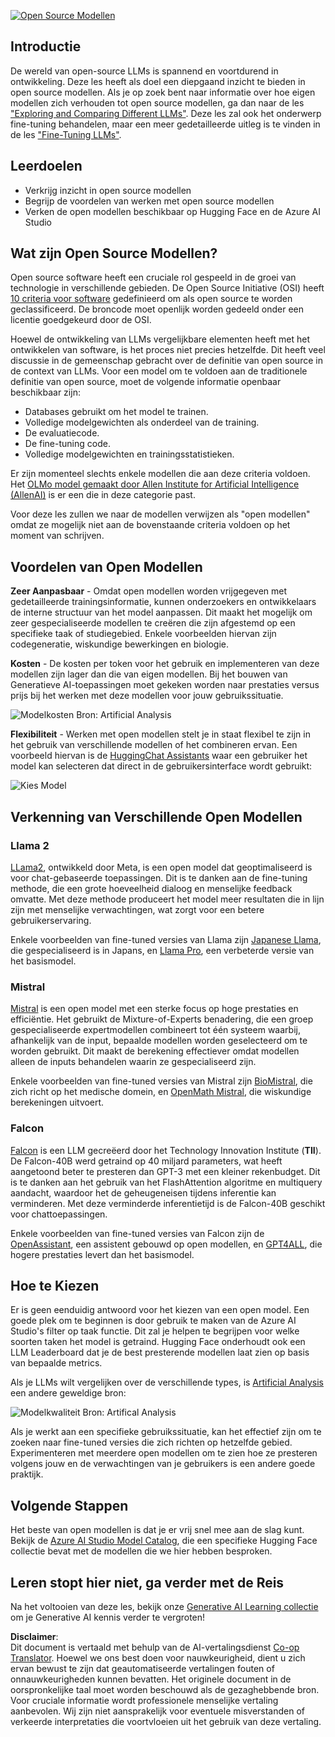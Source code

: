 <!--
CO_OP_TRANSLATOR_METADATA:
{
  "original_hash": "0bba96e53ab841d99db731892a51fab8",
  "translation_date": "2025-05-20T06:58:42+00:00",
  "source_file": "16-open-source-models/README.md",
  "language_code": "nl"
}
-->
[![Open Source Modellen](../../../translated_images/16-lesson-banner.7b9ebf8cdea6669d74be8212360e99a5653b0cd3ec513f50f12693ffec984ff1.nl.png)](https://aka.ms/gen-ai-lesson16-gh?WT.mc_id=academic-105485-koreyst)

## Introductie

De wereld van open-source LLMs is spannend en voortdurend in ontwikkeling. Deze les heeft als doel een diepgaand inzicht te bieden in open source modellen. Als je op zoek bent naar informatie over hoe eigen modellen zich verhouden tot open source modellen, ga dan naar de les ["Exploring and Comparing Different LLMs"](../02-exploring-and-comparing-different-llms/README.md?WT.mc_id=academic-105485-koreyst). Deze les zal ook het onderwerp fine-tuning behandelen, maar een meer gedetailleerde uitleg is te vinden in de les ["Fine-Tuning LLMs"](../18-fine-tuning/README.md?WT.mc_id=academic-105485-koreyst).

## Leerdoelen

- Verkrijg inzicht in open source modellen
- Begrijp de voordelen van werken met open source modellen
- Verken de open modellen beschikbaar op Hugging Face en de Azure AI Studio

## Wat zijn Open Source Modellen?

Open source software heeft een cruciale rol gespeeld in de groei van technologie in verschillende gebieden. De Open Source Initiative (OSI) heeft [10 criteria voor software](https://web.archive.org/web/20241126001143/https://opensource.org/osd?WT.mc_id=academic-105485-koreyst) gedefinieerd om als open source te worden geclassificeerd. De broncode moet openlijk worden gedeeld onder een licentie goedgekeurd door de OSI.

Hoewel de ontwikkeling van LLMs vergelijkbare elementen heeft met het ontwikkelen van software, is het proces niet precies hetzelfde. Dit heeft veel discussie in de gemeenschap gebracht over de definitie van open source in de context van LLMs. Voor een model om te voldoen aan de traditionele definitie van open source, moet de volgende informatie openbaar beschikbaar zijn:

- Databases gebruikt om het model te trainen.
- Volledige modelgewichten als onderdeel van de training.
- De evaluatiecode.
- De fine-tuning code.
- Volledige modelgewichten en trainingsstatistieken.

Er zijn momenteel slechts enkele modellen die aan deze criteria voldoen. Het [OLMo model gemaakt door Allen Institute for Artificial Intelligence (AllenAI)](https://huggingface.co/allenai/OLMo-7B?WT.mc_id=academic-105485-koreyst) is er een die in deze categorie past.

Voor deze les zullen we naar de modellen verwijzen als "open modellen" omdat ze mogelijk niet aan de bovenstaande criteria voldoen op het moment van schrijven.

## Voordelen van Open Modellen

**Zeer Aanpasbaar** - Omdat open modellen worden vrijgegeven met gedetailleerde trainingsinformatie, kunnen onderzoekers en ontwikkelaars de interne structuur van het model aanpassen. Dit maakt het mogelijk om zeer gespecialiseerde modellen te creëren die zijn afgestemd op een specifieke taak of studiegebied. Enkele voorbeelden hiervan zijn codegeneratie, wiskundige bewerkingen en biologie.

**Kosten** - De kosten per token voor het gebruik en implementeren van deze modellen zijn lager dan die van eigen modellen. Bij het bouwen van Generatieve AI-toepassingen moet gekeken worden naar prestaties versus prijs bij het werken met deze modellen voor jouw gebruikssituatie.

![Modelkosten](../../../translated_images/model-price.bf4c17ebea0f13045f3c10fb8615e171c6a664837cb2f4107c312552149ae88d.nl.png)
Bron: Artificial Analysis

**Flexibiliteit** - Werken met open modellen stelt je in staat flexibel te zijn in het gebruik van verschillende modellen of het combineren ervan. Een voorbeeld hiervan is de [HuggingChat Assistants](https://huggingface.co/chat?WT.mc_id=academic-105485-koreyst) waar een gebruiker het model kan selecteren dat direct in de gebruikersinterface wordt gebruikt:

![Kies Model](../../../translated_images/choose-model.1f574fd269d66a894a92f8b8a1c4c3e7cf9e2d9ece5fc66c7d95efdc5d01501d.nl.png)

## Verkenning van Verschillende Open Modellen

### Llama 2

[LLama2](https://huggingface.co/meta-llama?WT.mc_id=academic-105485-koreyst), ontwikkeld door Meta, is een open model dat geoptimaliseerd is voor chat-gebaseerde toepassingen. Dit is te danken aan de fine-tuning methode, die een grote hoeveelheid dialoog en menselijke feedback omvatte. Met deze methode produceert het model meer resultaten die in lijn zijn met menselijke verwachtingen, wat zorgt voor een betere gebruikerservaring.

Enkele voorbeelden van fine-tuned versies van Llama zijn [Japanese Llama](https://huggingface.co/elyza/ELYZA-japanese-Llama-2-7b?WT.mc_id=academic-105485-koreyst), die gespecialiseerd is in Japans, en [Llama Pro](https://huggingface.co/TencentARC/LLaMA-Pro-8B?WT.mc_id=academic-105485-koreyst), een verbeterde versie van het basismodel.

### Mistral

[Mistral](https://huggingface.co/mistralai?WT.mc_id=academic-105485-koreyst) is een open model met een sterke focus op hoge prestaties en efficiëntie. Het gebruikt de Mixture-of-Experts benadering, die een groep gespecialiseerde expertmodellen combineert tot één systeem waarbij, afhankelijk van de input, bepaalde modellen worden geselecteerd om te worden gebruikt. Dit maakt de berekening effectiever omdat modellen alleen de inputs behandelen waarin ze gespecialiseerd zijn.

Enkele voorbeelden van fine-tuned versies van Mistral zijn [BioMistral](https://huggingface.co/BioMistral/BioMistral-7B?text=Mon+nom+est+Thomas+et+mon+principal?WT.mc_id=academic-105485-koreyst), die zich richt op het medische domein, en [OpenMath Mistral](https://huggingface.co/nvidia/OpenMath-Mistral-7B-v0.1-hf?WT.mc_id=academic-105485-koreyst), die wiskundige berekeningen uitvoert.

### Falcon

[Falcon](https://huggingface.co/tiiuae?WT.mc_id=academic-105485-koreyst) is een LLM gecreëerd door het Technology Innovation Institute (**TII**). De Falcon-40B werd getraind op 40 miljard parameters, wat heeft aangetoond beter te presteren dan GPT-3 met een kleiner rekenbudget. Dit is te danken aan het gebruik van het FlashAttention algoritme en multiquery aandacht, waardoor het de geheugeneisen tijdens inferentie kan verminderen. Met deze verminderde inferentietijd is de Falcon-40B geschikt voor chattoepassingen.

Enkele voorbeelden van fine-tuned versies van Falcon zijn de [OpenAssistant](https://huggingface.co/OpenAssistant/falcon-40b-sft-top1-560?WT.mc_id=academic-105485-koreyst), een assistent gebouwd op open modellen, en [GPT4ALL](https://huggingface.co/nomic-ai/gpt4all-falcon?WT.mc_id=academic-105485-koreyst), die hogere prestaties levert dan het basismodel.

## Hoe te Kiezen

Er is geen eenduidig antwoord voor het kiezen van een open model. Een goede plek om te beginnen is door gebruik te maken van de Azure AI Studio's filter op taak functie. Dit zal je helpen te begrijpen voor welke soorten taken het model is getraind. Hugging Face onderhoudt ook een LLM Leaderboard dat je de best presterende modellen laat zien op basis van bepaalde metrics.

Als je LLMs wilt vergelijken over de verschillende types, is [Artificial Analysis](https://artificialanalysis.ai/?WT.mc_id=academic-105485-koreyst) een andere geweldige bron:

![Modelkwaliteit](../../../translated_images/model-quality.10696c659e8e327352b6c2352d000092a0a91abb31a1ffd337fb16a9edcb7d9c.nl.png)
Bron: Artifical Analysis

Als je werkt aan een specifieke gebruikssituatie, kan het effectief zijn om te zoeken naar fine-tuned versies die zich richten op hetzelfde gebied. Experimenteren met meerdere open modellen om te zien hoe ze presteren volgens jouw en de verwachtingen van je gebruikers is een andere goede praktijk.

## Volgende Stappen

Het beste van open modellen is dat je er vrij snel mee aan de slag kunt. Bekijk de [Azure AI Studio Model Catalog](https://ai.azure.com?WT.mc_id=academic-105485-koreyst), die een specifieke Hugging Face collectie bevat met de modellen die we hier hebben besproken.

## Leren stopt hier niet, ga verder met de Reis

Na het voltooien van deze les, bekijk onze [Generative AI Learning collectie](https://aka.ms/genai-collection?WT.mc_id=academic-105485-koreyst) om je Generative AI kennis verder te vergroten!

**Disclaimer**:  
Dit document is vertaald met behulp van de AI-vertalingsdienst [Co-op Translator](https://github.com/Azure/co-op-translator). Hoewel we ons best doen voor nauwkeurigheid, dient u zich ervan bewust te zijn dat geautomatiseerde vertalingen fouten of onnauwkeurigheden kunnen bevatten. Het originele document in de oorspronkelijke taal moet worden beschouwd als de gezaghebbende bron. Voor cruciale informatie wordt professionele menselijke vertaling aanbevolen. Wij zijn niet aansprakelijk voor eventuele misverstanden of verkeerde interpretaties die voortvloeien uit het gebruik van deze vertaling.